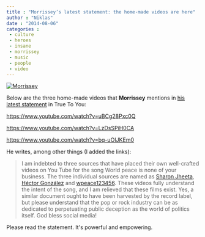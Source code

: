 ```yaml
---
title : "Morrissey’s latest statement: the home-made videos are here"
author : "Niklas"
date : "2014-08-06"
categories : 
 - culture
 - heroes
 - insane
 - morrissey
 - music
 - people
 - video
---
```


[![Morrissey](https://niklasblog.com/wp-content/2014-08-06_0953.png)](https://niklasblog.com/wp-content/2014-08-06_0953.png)

Below are the three home-made videos that **Morrissey** mentions in [his latest statement](http://true-to-you.net/morrissey_news_140805_01) in True To You:

https://www.youtube.com/watch?v=uBCg28Pxc0Q

https://www.youtube.com/watch?v=LzDsSPiH0CA

https://www.youtube.com/watch?v=bq-uOIJKEm0

He writes, among other things (I added the links):

> I am indebted to three sources that have placed their own well-crafted videos on You Tube for the song World peace is none of your business. The three individual sources are named as [Sharon Jheeta](https://www.youtube.com/channel/UCKjwnobhR3mSD2Uy1FstkGg), [Héctor González](https://www.youtube.com/channel/UC2oQAnKjq6XmhG-DhFKHHJg) and [wpeace123456](https://www.youtube.com/channel/UChXmE6PeDomZFAwd_d_-f-g). These videos fully understand the intent of the song, and I am relieved that these films exist. Yes, a similar document ought to have been harvested by the record label, but please understand that the pop or rock industry can be as dedicated to perpetuating public deception as the world of politics itself. God bless social media!

Please read the statement. It's powerful and empowering.
